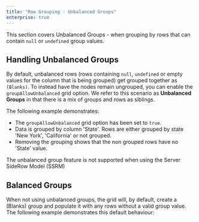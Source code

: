 ```yaml
---
title: "Row Grouping - Unbalanced Groups"
enterprise: true
---
```


This section covers Unbalanced Groups - when grouping by rows that can contain `null` or `undefined` group values.  

## Handling Unbalanced Groups

By default, unbalanced rows (rows containing `null`, `undefined` or empty values for the column that is being grouped) get grouped together as `(Blanks)`. To instead have the nodes remain ungrouped, you can enable the `groupAllowUnbalanced` grid option. We refer to this scenario as **Unbalanced Groups** in that there is a mix of groups and rows as siblings.

The following example demonstrates:

- The `groupAllowUnbalanced` grid option has been set to `true`.
- Data is grouped by column 'State'. Rows are either grouped by state 'New York', 'California' or not grouped.
- Removing the grouping shows that the non grouped rows have no 'State' value.

<grid-example title='Unbalanced Groups' name='unbalanced-groups' type='mixed' options='{ "enterprise": true, "exampleHeight": 570, "modules": ["clientside", "rowgrouping"] }'></grid-example>

<note>
The unbalanced group feature is not supported when using the Server SideRow Model (SSRM)
</note>

## Balanced Groups

When not using unbalanced groups, the grid will, by default, create a (Blanks) group and populate it with any rows without a valid group value. The following example demonstrates this default behaviour:

<grid-example title='Balanced Groups' name='balanced-groups' type='mixed' options='{ "enterprise": true, "exampleHeight": 570, "modules": ["clientside", "rowgrouping"] }'></grid-example>